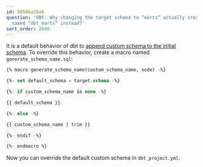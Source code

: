 ```yaml
---
id: 58586a16a6
question: 'DBT: Why changing the target schema to “marts” actually creates a schema
  named “dbt_marts” instead?'
sort_order: 2840
---
```




It is a default behavior of dbt to [append custom schema to the initial schema](https://docs.getdbt.com/docs/build/custom-schemas#why-does-dbt-concatenate-the-custom-schema-to-the-target-schema). To override this behavior, create a macro named `generate_schema_name.sql`:

```sql
{% macro generate_schema_name(custom_schema_name, node) -%}

{%- set default_schema = target.schema -%}

{%- if custom_schema_name is none -%}

{{ default_schema }}

{%- else -%}

{{ custom_schema_name | trim }}

{%- endif -%}

{%- endmacro %}
```

Now you can override the default custom schema in `dbt_project.yml`.
